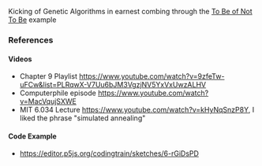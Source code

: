 Kicking of Genetic Algorithms in earnest combing through the [To Be of Not To Be]() example


### References

#### Videos
- Chapter 9 Playlist <https://www.youtube.com/watch?v=9zfeTw-uFCw&list=PLRqwX-V7Uu6bJM3VgzjNV5YxVxUwzALHV>
- Computerphile episode <https://www.youtube.com/watch?v=MacVqujSXWE>
- MIT 6.034 Lecture <https://www.youtube.com/watch?v=kHyNqSnzP8Y>, I liked the phrase "simulated annealing"

#### Code Example
- <https://editor.p5js.org/codingtrain/sketches/6-rGiDsPD>


